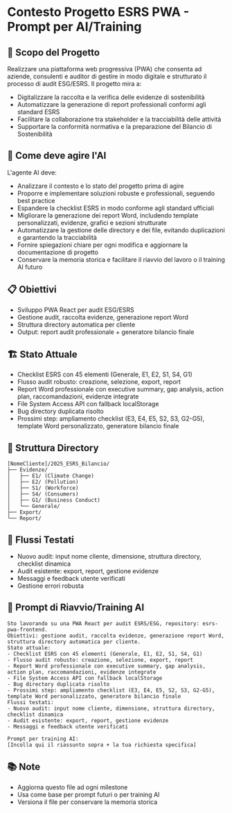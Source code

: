 # Contesto Progetto ESRS PWA - Prompt per AI/Training

## 🎯 Scopo del Progetto

Realizzare una piattaforma web progressiva (PWA) che consenta ad aziende, consulenti e auditor di gestire in modo digitale e strutturato il processo di audit ESG/ESRS. Il progetto mira a:

- Digitalizzare la raccolta e la verifica delle evidenze di sostenibilità
- Automatizzare la generazione di report professionali conformi agli standard ESRS
- Facilitare la collaborazione tra stakeholder e la tracciabilità delle attività
- Supportare la conformità normativa e la preparazione del Bilancio di Sostenibilità

## 🤖 Come deve agire l'AI

L'agente AI deve:

- Analizzare il contesto e lo stato del progetto prima di agire
- Proporre e implementare soluzioni robuste e professionali, seguendo best practice
- Espandere la checklist ESRS in modo conforme agli standard ufficiali
- Migliorare la generazione dei report Word, includendo template personalizzati, evidenze, grafici e sezioni strutturate
- Automatizzare la gestione delle directory e dei file, evitando duplicazioni e garantendo la tracciabilità
- Fornire spiegazioni chiare per ogni modifica e aggiornare la documentazione di progetto
- Conservare la memoria storica e facilitare il riavvio del lavoro o il training AI futuro

## 📋 Obiettivi

- Sviluppo PWA React per audit ESG/ESRS
- Gestione audit, raccolta evidenze, generazione report Word
- Struttura directory automatica per cliente
- Output: report audit professionale + generatore bilancio finale

## 🏗️ Stato Attuale

- Checklist ESRS con 45 elementi (Generale, E1, E2, S1, S4, G1)
- Flusso audit robusto: creazione, selezione, export, report
- Report Word professionale con executive summary, gap analysis, action plan, raccomandazioni, evidenze integrate
- File System Access API con fallback localStorage
- Bug directory duplicata risolto
- Prossimi step: ampliamento checklist (E3, E4, E5, S2, S3, G2-G5), template Word personalizzato, generatore bilancio finale

## 📁 Struttura Directory

```
[NomeCliente]/2025_ESRS_Bilancio/
├── Evidenze/
│   ├── E1/ (Climate Change)
│   ├── E2/ (Pollution)
│   ├── S1/ (Workforce)
│   ├── S4/ (Consumers)
│   ├── G1/ (Business Conduct)
│   └── Generale/
├── Export/
└── Report/
```

## 🔄 Flussi Testati

- Nuovo audit: input nome cliente, dimensione, struttura directory, checklist dinamica
- Audit esistente: export, report, gestione evidenze
- Messaggi e feedback utente verificati
- Gestione errori robusta

## 📝 Prompt di Riavvio/Training AI

```
Sto lavorando su una PWA React per audit ESRS/ESG, repository: esrs-pwa-frontend.
Obiettivi: gestione audit, raccolta evidenze, generazione report Word, struttura directory automatica per cliente.
Stato attuale:
- Checklist ESRS con 45 elementi (Generale, E1, E2, S1, S4, G1)
- Flusso audit robusto: creazione, selezione, export, report
- Report Word professionale con executive summary, gap analysis, action plan, raccomandazioni, evidenze integrate
- File System Access API con fallback localStorage
- Bug directory duplicata risolto
- Prossimi step: ampliamento checklist (E3, E4, E5, S2, S3, G2-G5), template Word personalizzato, generatore bilancio finale
Flussi testati:
- Nuovo audit: input nome cliente, dimensione, struttura directory, checklist dinamica
- Audit esistente: export, report, gestione evidenze
- Messaggi e feedback utente verificati

Prompt per training AI:
[Incolla qui il riassunto sopra + la tua richiesta specifica]
```

## 📚 Note

- Aggiorna questo file ad ogni milestone
- Usa come base per prompt futuri o per training AI
- Versiona il file per conservare la memoria storica
